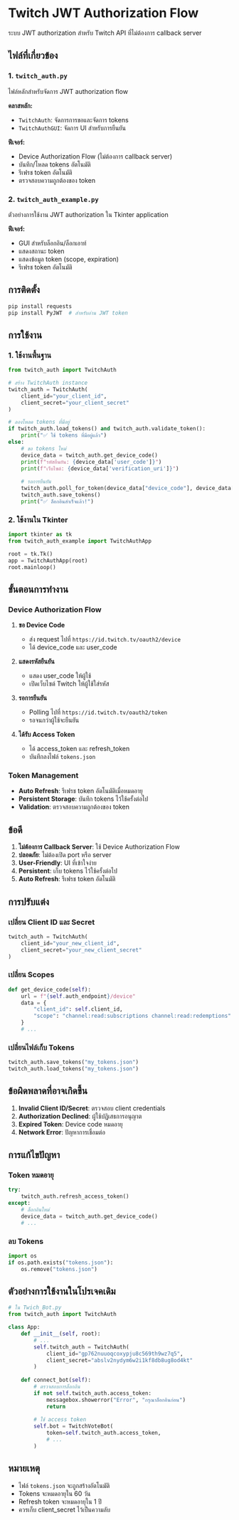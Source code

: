 # Twitch JWT Authorization Flow

ระบบ JWT authorization สำหรับ Twitch API ที่ไม่ต้องการ callback server

## ไฟล์ที่เกี่ยวข้อง

### 1. `twitch_auth.py`
ไฟล์หลักสำหรับจัดการ JWT authorization flow

**คลาสหลัก:**
- `TwitchAuth`: จัดการการขอและจัดการ tokens
- `TwitchAuthGUI`: จัดการ UI สำหรับการยืนยัน

**ฟีเจอร์:**
- Device Authorization Flow (ไม่ต้องการ callback server)
- บันทึก/โหลด tokens อัตโนมัติ
- รีเฟรช token อัตโนมัติ
- ตรวจสอบความถูกต้องของ token

### 2. `twitch_auth_example.py`
ตัวอย่างการใช้งาน JWT authorization ใน Tkinter application

**ฟีเจอร์:**
- GUI สำหรับล็อกอิน/ล็อกเอาท์
- แสดงสถานะ token
- แสดงข้อมูล token (scope, expiration)
- รีเฟรช token อัตโนมัติ

## การติดตั้ง

```bash
pip install requests
pip install PyJWT  # สำหรับอ่าน JWT token
```

## การใช้งาน

### 1. ใช้งานพื้นฐาน

```python
from twitch_auth import TwitchAuth

# สร้าง TwitchAuth instance
twitch_auth = TwitchAuth(
    client_id="your_client_id",
    client_secret="your_client_secret"
)

# ลองโหลด tokens ที่มีอยู่
if twitch_auth.load_tokens() and twitch_auth.validate_token():
    print("✅ ใช้ tokens ที่มีอยู่แล้ว")
else:
    # ขอ tokens ใหม่
    device_data = twitch_auth.get_device_code()
    print(f"รหัสยืนยัน: {device_data['user_code']}")
    print(f"เว็บไซต์: {device_data['verification_uri']}")
    
    # รอการยืนยัน
    twitch_auth.poll_for_token(device_data["device_code"], device_data["interval"])
    twitch_auth.save_tokens()
    print("✅ ล็อกอินสำเร็จแล้ว!")
```

### 2. ใช้งานใน Tkinter

```python
import tkinter as tk
from twitch_auth_example import TwitchAuthApp

root = tk.Tk()
app = TwitchAuthApp(root)
root.mainloop()
```

## ขั้นตอนการทำงาน

### Device Authorization Flow

1. **ขอ Device Code**
   - ส่ง request ไปที่ `https://id.twitch.tv/oauth2/device`
   - ได้ device_code และ user_code

2. **แสดงรหัสยืนยัน**
   - แสดง user_code ให้ผู้ใช้
   - เปิดเว็บไซต์ Twitch ให้ผู้ใช้ใส่รหัส

3. **รอการยืนยัน**
   - Polling ไปที่ `https://id.twitch.tv/oauth2/token`
   - รอจนกว่าผู้ใช้จะยืนยัน

4. **ได้รับ Access Token**
   - ได้ access_token และ refresh_token
   - บันทึกลงไฟล์ `tokens.json`

### Token Management

- **Auto Refresh**: รีเฟรช token อัตโนมัติเมื่อหมดอายุ
- **Persistent Storage**: บันทึก tokens ไว้ใช้ครั้งต่อไป
- **Validation**: ตรวจสอบความถูกต้องของ token

## ข้อดี

1. **ไม่ต้องการ Callback Server**: ใช้ Device Authorization Flow
2. **ปลอดภัย**: ไม่ต้องเปิด port หรือ server
3. **User-Friendly**: UI ที่เข้าใจง่าย
4. **Persistent**: เก็บ tokens ไว้ใช้ครั้งต่อไป
5. **Auto Refresh**: รีเฟรช token อัตโนมัติ

## การปรับแต่ง

### เปลี่ยน Client ID และ Secret

```python
twitch_auth = TwitchAuth(
    client_id="your_new_client_id",
    client_secret="your_new_client_secret"
)
```

### เปลี่ยน Scopes

```python
def get_device_code(self):
    url = f"{self.auth_endpoint}/device"
    data = {
        "client_id": self.client_id,
        "scope": "channel:read:subscriptions channel:read:redemptions"  # เปลี่ยน scopes ตามต้องการ
    }
    # ...
```

### เปลี่ยนไฟล์เก็บ Tokens

```python
twitch_auth.save_tokens("my_tokens.json")
twitch_auth.load_tokens("my_tokens.json")
```

## ข้อผิดพลาดที่อาจเกิดขึ้น

1. **Invalid Client ID/Secret**: ตรวจสอบ client credentials
2. **Authorization Declined**: ผู้ใช้ปฏิเสธการอนุญาต
3. **Expired Token**: Device code หมดอายุ
4. **Network Error**: ปัญหาการเชื่อมต่อ

## การแก้ไขปัญหา

### Token หมดอายุ
```python
try:
    twitch_auth.refresh_access_token()
except:
    # ล็อกอินใหม่
    device_data = twitch_auth.get_device_code()
    # ...
```

### ลบ Tokens
```python
import os
if os.path.exists("tokens.json"):
    os.remove("tokens.json")
```

## ตัวอย่างการใช้งานในโปรเจคเดิม

```python
# ใน Twich_Bot.py
from twitch_auth import TwitchAuth

class App:
    def __init__(self, root):
        # ...
        self.twitch_auth = TwitchAuth(
            client_id="gp762nuuoqcoxypju8c569th9wz7q5",
            client_secret="abslv2nydym6w2i1kf8db8ug8od4kt"
        )
    
    def connect_bot(self):
        # ตรวจสอบการล็อกอิน
        if not self.twitch_auth.access_token:
            messagebox.showerror("Error", "กรุณาล็อกอินก่อน")
            return
        
        # ใช้ access token
        self.bot = TwitchVoteBot(
            token=self.twitch_auth.access_token,
            # ...
        )
```

## หมายเหตุ

- ไฟล์ `tokens.json` จะถูกสร้างอัตโนมัติ
- Tokens จะหมดอายุใน 60 วัน
- Refresh token จะหมดอายุใน 1 ปี
- ควรเก็บ client_secret ไว้เป็นความลับ 
